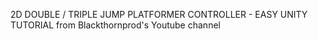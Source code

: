 2D DOUBLE / TRIPLE JUMP PLATFORMER CONTROLLER - EASY UNITY TUTORIAL
from Blackthornprod's Youtube channel
